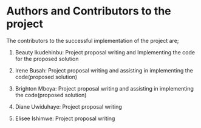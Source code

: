# Authors and Contributors to the project

The contributors to the successful implementation of the project are;

1. Beauty Ikudehinbu: Project proposal writing and Implementing the code for the proposed solution


2. Irene Busah: Project proposal writing and assisting in implementing the code(proposed solution)


3. Brighton Mboya: Project proposal writing and assisting in implementing the code(proposed solution)


4. Diane Uwiduhaye: Project proposal writing


5. Elisee Ishimwe: Project proposal writing
